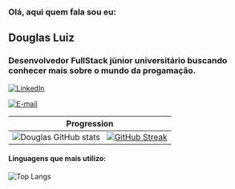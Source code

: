 ### Olá, aqui quem fala sou eu:

<h2>Douglas Luiz</h2>
<h3>Desenvolvedor FullStack júnior universitário buscando conhecer mais sobre o mundo da progamação.</h3>

[![LinkedIn](https://img.shields.io/badge/LinkedIn-78d?style=for-the-badge&logo=linkedin&logoColor=0E76A8)](https://www.linkedin.com/in/doug-luiz/)

[![E-mail](https://img.shields.io/badge/-Email-e9a?style=for-the-badge&logo=microsoft-outlook&logoColor=E94D5F)](mailto:douglasx30@gmail.com)

| Progression |
|-------------|
| ![Douglas GitHub stats](https://github-readme-stats.vercel.app/api?username=Douglas-Dorug&show_icons=true&theme=cobalt) &nbsp; [![GitHub Streak](https://streak-stats.demolab.com/?user=Douglas-Dorug&theme=radical)](https://git.io/streak-stats)

#### Linguagens que mais utilizo: 

![Top Langs](https://github-readme-stats-git-masterrstaa-rickstaa.vercel.app/api/top-langs/?username=Douglas-Dorug&bg_color=000&border_color=30A3DC&title_color=E94D5F&text_color=FFF)
